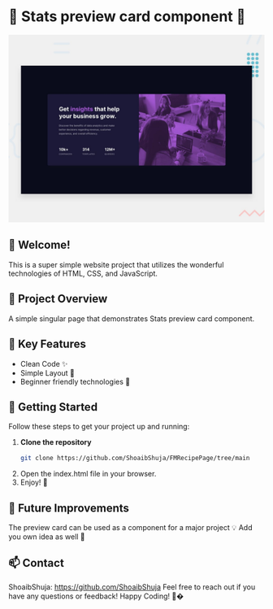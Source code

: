 # 🌈 Stats preview card component 🌈

![Design preview for the Stats preview card component coding challenge](./design/desktop-preview.jpg)

## 👋 Welcome! 

This is a super simple website project that utilizes the wonderful technologies of HTML, CSS, and JavaScript. 

## 🌟 Project Overview

A simple singular page that demonstrates Stats preview card component.

## 🔑 Key Features

- Clean Code ✨
- Simple Layout 🚀
- Beginner friendly technologies 🎉

## 🚀 Getting Started

Follow these steps to get your project up and running:

1. **Clone the repository**
   ```bash
   git clone https://github.com/ShoaibShuja/FMRecipePage/tree/main
2. Open the index.html file in your browser.
3. Enjoy! 🎊

## 📅 Future Improvements

The preview card can be used as a component for a major project 💡
Add you own idea as well 🌱

## 📫 Contact

ShoaibShuja: https://github.com/ShoaibShuja
Feel free to reach out if you have any questions or feedback! 
Happy Coding! 🤗�
